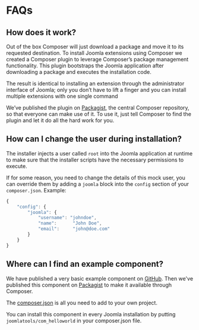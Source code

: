 # FAQs

<!-- toc -->

## How does it work?

Out of the box Composer will just download a package and move it to its requested destination. To install Joomla extensions using Composer we created a Composer plugin to leverage Composer’s package management functionality. This plugin bootstraps the Joomla application after downloading a package and executes the installation code.

The result is identical to installing an extension through the administrator interface of Joomla; only you don’t have to lift a finger and you can install multiple extensions with one single command

We’ve published the plugin on [Packagist](https://packagist.org/), the central Composer repository, so that everyone can make use of it. To use it, just tell Composer to find the plugin and let it do all the hard work for you.

## How can I change the user during installation?

The installer injects a user called `root` into the Joomla application at runtime to make sure that the installer scripts have the necessary permissions to execute.

If for some reason, you need to change the details of this mock user, you can override them by adding a `joomla` block into the `config` section of your `composer.json`. Example:  

```js
{
    "config": {
        "joomla": {
            "username": "johndoe",
            "name":		 "John Doe",
            "email": 	 "john@doe.com"
        }
    }
}
```

## Where can I find an example component?

We have published a very basic example component on [GitHub](https://github.com/joomlatools/joomla-com_helloworld). Then we've published this component on [Packagist](https://packagist.org/packages/joomlatools/com_helloworld) to make it available through Composer.

The [composer.json](https://github.com/joomlatools/joomla-com_helloworld/blob/master/composer.json) is all you need to add to your own project.

You can install this component in every Joomla installation by putting `joomlatools/com_helloworld` in your composer.json file.